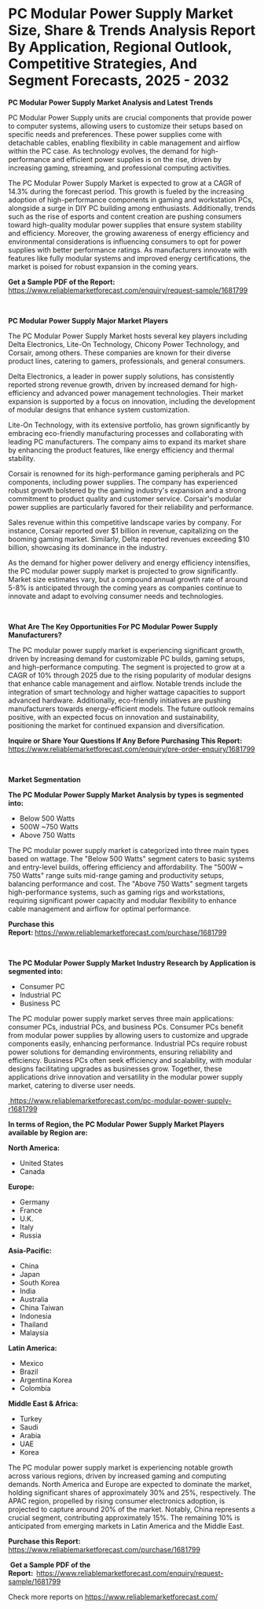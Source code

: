 <p><h1>PC Modular Power Supply Market Size, Share & Trends Analysis Report By Application, Regional Outlook, Competitive Strategies, And Segment Forecasts, 2025 - 2032</h1></p><p><strong>PC Modular Power Supply Market Analysis and Latest Trends</strong></p>
<p><p>PC Modular Power Supply units are crucial components that provide power to computer systems, allowing users to customize their setups based on specific needs and preferences. These power supplies come with detachable cables, enabling flexibility in cable management and airflow within the PC case. As technology evolves, the demand for high-performance and efficient power supplies is on the rise, driven by increasing gaming, streaming, and professional computing activities.</p><p>The PC Modular Power Supply Market is expected to grow at a CAGR of 14.3% during the forecast period. This growth is fueled by the increasing adoption of high-performance components in gaming and workstation PCs, alongside a surge in DIY PC building among enthusiasts. Additionally, trends such as the rise of esports and content creation are pushing consumers toward high-quality modular power supplies that ensure system stability and efficiency. Moreover, the growing awareness of energy efficiency and environmental considerations is influencing consumers to opt for power supplies with better performance ratings. As manufacturers innovate with features like fully modular systems and improved energy certifications, the market is poised for robust expansion in the coming years.</p></p>
<p><strong>Get a Sample PDF of the Report:&nbsp;</strong> <a href="https://www.reliablemarketforecast.com/enquiry/request-sample/1681799?utm_campaign=3178&utm_medium=2&utm_source=Github&utm_content=ia&utm_term=06042025&utm_id=pc-modular-power-supply">https://www.reliablemarketforecast.com/enquiry/request-sample/1681799</a></p>
<p>&nbsp;</p>
<p><strong>PC Modular Power Supply Major Market Players</strong></p>
<p><p>The PC Modular Power Supply Market hosts several key players including Delta Electronics, Lite-On Technology, Chicony Power Technology, and Corsair, among others. These companies are known for their diverse product lines, catering to gamers, professionals, and general consumers.</p><p>Delta Electronics, a leader in power supply solutions, has consistently reported strong revenue growth, driven by increased demand for high-efficiency and advanced power management technologies. Their market expansion is supported by a focus on innovation, including the development of modular designs that enhance system customization.</p><p>Lite-On Technology, with its extensive portfolio, has grown significantly by embracing eco-friendly manufacturing processes and collaborating with leading PC manufacturers. The company aims to expand its market share by enhancing the product features, like energy efficiency and thermal stability.</p><p>Corsair is renowned for its high-performance gaming peripherals and PC components, including power supplies. The company has experienced robust growth bolstered by the gaming industry's expansion and a strong commitment to product quality and customer service. Corsair's modular power supplies are particularly favored for their reliability and performance.</p><p>Sales revenue within this competitive landscape varies by company. For instance, Corsair reported over $1 billion in revenue, capitalizing on the booming gaming market. Similarly, Delta reported revenues exceeding $10 billion, showcasing its dominance in the industry.</p><p>As the demand for higher power delivery and energy efficiency intensifies, the PC modular power supply market is projected to grow significantly. Market size estimates vary, but a compound annual growth rate of around 5-8% is anticipated through the coming years as companies continue to innovate and adapt to evolving consumer needs and technologies.</p></p>
<p>&nbsp;</p>
<p><strong>What Are The Key Opportunities For PC Modular Power Supply Manufacturers?</strong></p>
<p><p>The PC modular power supply market is experiencing significant growth, driven by increasing demand for customizable PC builds, gaming setups, and high-performance computing. The segment is projected to grow at a CAGR of 10% through 2025 due to the rising popularity of modular designs that enhance cable management and airflow. Notable trends include the integration of smart technology and higher wattage capacities to support advanced hardware. Additionally, eco-friendly initiatives are pushing manufacturers towards energy-efficient models. The future outlook remains positive, with an expected focus on innovation and sustainability, positioning the market for continued expansion and diversification.</p></p>
<p><strong>Inquire or Share Your Questions If Any Before Purchasing This Report:</strong> <a href="https://www.reliablemarketforecast.com/enquiry/pre-order-enquiry/1681799?utm_campaign=3178&utm_medium=2&utm_source=Github&utm_content=ia&utm_term=06042025&utm_id=pc-modular-power-supply">https://www.reliablemarketforecast.com/enquiry/pre-order-enquiry/1681799</a></p>
<p>&nbsp;</p>
<p><strong>Market Segmentation</strong></p>
<p><strong>The PC Modular Power Supply Market Analysis by types is segmented into:</strong></p>
<p><ul><li>Below 500 Watts</li><li>500W ~750 Watts</li><li>Above 750 Watts</li></ul></p>
<p><p>The PC modular power supply market is categorized into three main types based on wattage. The "Below 500 Watts" segment caters to basic systems and entry-level builds, offering efficiency and affordability. The "500W ~ 750 Watts" range suits mid-range gaming and productivity setups, balancing performance and cost. The "Above 750 Watts" segment targets high-performance systems, such as gaming rigs and workstations, requiring significant power capacity and modular flexibility to enhance cable management and airflow for optimal performance.</p></p>
<p><strong>Purchase this Report:&nbsp;</strong><a href="https://www.reliablemarketforecast.com/purchase/1681799?utm_campaign=3178&utm_medium=2&utm_source=Github&utm_content=ia&utm_term=06042025&utm_id=pc-modular-power-supply">https://www.reliablemarketforecast.com/purchase/1681799</a></p>
<p>&nbsp;</p>
<p><strong>The PC Modular Power Supply Market Industry Research by Application is segmented into:</strong></p>
<p><ul><li>Consumer PC</li><li>Industrial PC</li><li>Business PC</li></ul></p>
<p><p>The PC modular power supply market serves three main applications: consumer PCs, industrial PCs, and business PCs. Consumer PCs benefit from modular power supplies by allowing users to customize and upgrade components easily, enhancing performance. Industrial PCs require robust power solutions for demanding environments, ensuring reliability and efficiency. Business PCs often seek efficiency and scalability, with modular designs facilitating upgrades as businesses grow. Together, these applications drive innovation and versatility in the modular power supply market, catering to diverse user needs.</p></p>
<p><a href="https://www.reliablemarketforecast.com/pc-modular-power-supply-r1681799?utm_campaign=3178&utm_medium=2&utm_source=Github&utm_content=ia&utm_term=06042025&utm_id=pc-modular-power-supply">&nbsp;https://www.reliablemarketforecast.com/pc-modular-power-supply-r1681799</a></p>
<p><strong>In terms of Region, the PC Modular Power Supply Market Players available by Region are:</strong></p>
<p>
    <p> <strong> North America: </strong>
        <ul>
            <li>United States</li>
            <li>Canada</li>
        </ul>
        </p> 
    <p> <strong> Europe: </strong>
        <ul>
            <li>Germany</li>
            <li>France</li>
            <li>U.K.</li>
            <li>Italy</li>
            <li>Russia</li>
        </ul>
        </p> 
    <p> <strong> Asia-Pacific: </strong>
        <ul>
            <li>China</li>
            <li>Japan</li>
            <li>South Korea</li>
            <li>India</li>
            <li>Australia</li>
            <li>China Taiwan</li>
            <li>Indonesia</li>
            <li>Thailand</li>
            <li>Malaysia</li>
        </ul>
        </p> 
    <p> <strong> Latin America: </strong>
        <ul>
            <li>Mexico</li>
            <li>Brazil</li>
            <li>Argentina Korea</li>
            <li>Colombia</li>
        </ul>
        </p> 
    <p> <strong> Middle East & Africa: </strong>
        <ul>
            <li>Turkey</li>
            <li>Saudi</li>
            <li>Arabia</li>
            <li>UAE</li>
            <li>Korea</li>
        </ul>
    </p>
    </p>
<p><p>The PC modular power supply market is experiencing notable growth across various regions, driven by increased gaming and computing demands. North America and Europe are expected to dominate the market, holding significant shares of approximately 30% and 25%, respectively. The APAC region, propelled by rising consumer electronics adoption, is projected to capture around 20% of the market. Notably, China represents a crucial segment, contributing approximately 15%. The remaining 10% is anticipated from emerging markets in Latin America and the Middle East.</p></p>
<p><strong>Purchase this Report: </strong><a href="https://www.reliablemarketforecast.com/purchase/1681799?utm_campaign=3178&utm_medium=2&utm_source=Github&utm_content=ia&utm_term=06042025&utm_id=pc-modular-power-supply">https://www.reliablemarketforecast.com/purchase/1681799</a></p>
<p>&nbsp;<strong>Get a Sample PDF of the Report:&nbsp;&nbsp;</strong><a href="https://www.reliablemarketforecast.com/enquiry/request-sample/1681799?utm_campaign=3178&utm_medium=2&utm_source=Github&utm_content=ia&utm_term=06042025&utm_id=pc-modular-power-supply">https://www.reliablemarketforecast.com/enquiry/request-sample/1681799</a></p>
<p><strong></strong></p>
<p>Check more reports on <a href="https://www.reliablemarketforecast.com/?utm_campaign=3178&utm_medium=2&utm_source=Github&utm_content=ia&utm_term=06042025&utm_id=pc-modular-power-supply">https://www.reliablemarketforecast.com/</a></p>